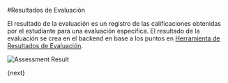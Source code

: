 <!-- add-breadcrumbs -->
#Resultados de Evaluación

El resultado de la evaluación es un registro de las calificaciones obtenidas por el estudiante para una evaluación específica. El resultado de la evaluación se crea en el backend en base a los puntos en [Herramienta de Resultados de Evaluación](/docs/user/manual/es/education/Assessment/assessment_result_tool).

<img class="screenshot" alt="Assessment Result" src="{{docs_base_url}}/assets/img/education/assessment/assessment-result.png">

{next}
